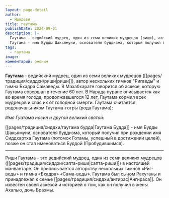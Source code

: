 ```yaml
---
layout: page-detail
author:
  - Яшодеви
title: гаутама
publishDate: 2024-09-01
description: |-
  Гаутама - ведийский мудрец, один из семи великих мудрецов (риши), автор нескольких гимнов Ригведы и гимна Бхадра Самаведы.
  Гаутама - имя Будды Шакьямуни, основателя буддизма, который получил при рождении имя Сиддхартха Гаутама (потомок Готамы, успешный в достижении целей), позже он стал именоваться Буддой (Пробудившимся).
tags:
  - гаутама
image: 
комментарий: омоним
---
```

**Гаутама** - ведийский мудрец, один из семи великих мудрецов ([[pages/традиция/сиддхи/риши|риши]]), автор нескольких гимнов "Ригведы" и гимна Бхадра Самаведы. В Махабхарате говорится об аскезе, которую Гаутама совершал в течение 60 лет. В Нарада пуране описывается как во время голода, продолжавшегося 12 лет, Гаутама кормил всех мудрецов и спас их от голодной смерти. Гаутама считается родоначальником Гаутама-готры (рода Гаутама);

*Имя Гуатама носил и другой великий святой:*

[[pages/традиция/сиддхи/гаутама будда|Гаутама Будда]] - имя Будды Шакьямуни, основателя буддизма, который получил при рождении имя Сиддхартха Гаутама (потомок Готамы, успешный в достижении целей), позже он стал именоваться Буддой (Пробудившимся).

---
Риши Гаутама - это ведийский мудрец, один из семи великих мудрецов ([[pages/традиция/сиддхи/сапта-риши|сапта-риши]]) в настоящей манвантаре. Он приписывается авторству нескольких гимнов «Риг-веды» и гимна «Бхадра» «Сама-веды». Гаутама был сыном Рахуганы и принадлежал к семье [[pages/традиция/сиддхи/ангирас|Ангираса]]. Он известен своей аскезой и историей о том, как он получил в жены Ахалью, дочь Брахмы.


